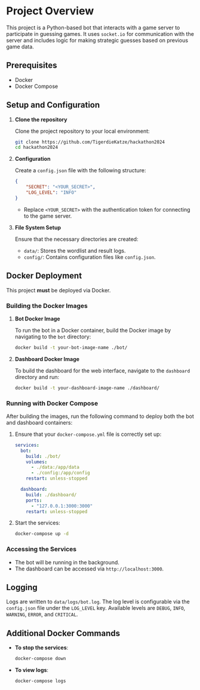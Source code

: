 # Project Overview

This project is a Python-based bot that interacts with a game server to participate in guessing games. It uses `socket.io` for communication with the server and includes logic for making strategic guesses based on previous game data.

## Prerequisites

- Docker
- Docker Compose

## Setup and Configuration

1. **Clone the repository**

   Clone the project repository to your local environment:
   ```bash
   git clone https://github.com/TigerdieKatze/hackathon2024
   cd hackathon2024
   ```

2. **Configuration**

   Create a `config.json` file with the following structure:
   ```json
   {
       "SECRET": "<YOUR_SECRET>",
       "LOG_LEVEL": "INFO"
   }
   ```
   - Replace `<YOUR_SECRET>` with the authentication token for connecting to the game server.

3. **File System Setup**

   Ensure that the necessary directories are created:
   - `data/`: Stores the wordlist and result logs.
   - `config/`: Contains configuration files like `config.json`.

## Docker Deployment

This project **must** be deployed via Docker.

### Building the Docker Images

1. **Bot Docker Image**

   To run the bot in a Docker container, build the Docker image by navigating to the `bot` directory:
   ```bash
   docker build -t your-bot-image-name ./bot/
   ```

2. **Dashboard Docker Image**

   To build the dashboard for the web interface, navigate to the `dashboard` directory and run:
   ```bash
   docker build -t your-dashboard-image-name ./dashboard/
   ```

### Running with Docker Compose

After building the images, run the following command to deploy both the bot and dashboard containers:

1. Ensure that your `docker-compose.yml` file is correctly set up:

   ```yaml
   services:
     bot:
       build: ./bot/
       volumes:
         - ./data:/app/data
         - ./config:/app/config
       restart: unless-stopped

     dashboard:
       build: ./dashboard/
       ports:
         - "127.0.0.1:3000:3000"
       restart: unless-stopped
   ```

2. Start the services:
   ```bash
   docker-compose up -d
   ```

### Accessing the Services

- The bot will be running in the background.
- The dashboard can be accessed via `http://localhost:3000`.

## Logging

Logs are written to `data/logs/bot.log`. The log level is configurable via the `config.json` file under the `LOG_LEVEL` key. Available levels are `DEBUG`, `INFO`, `WARNING`, `ERROR`, and `CRITICAL`.

## Additional Docker Commands

- **To stop the services**:
  ```bash
  docker-compose down
  ```

- **To view logs**:
  ```bash
  docker-compose logs
  ```